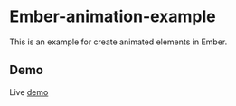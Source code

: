 # Ember-animation-example

This is an example for create animated elements in Ember.

## Demo

Live [demo](http://animation.redlime.pw/)
